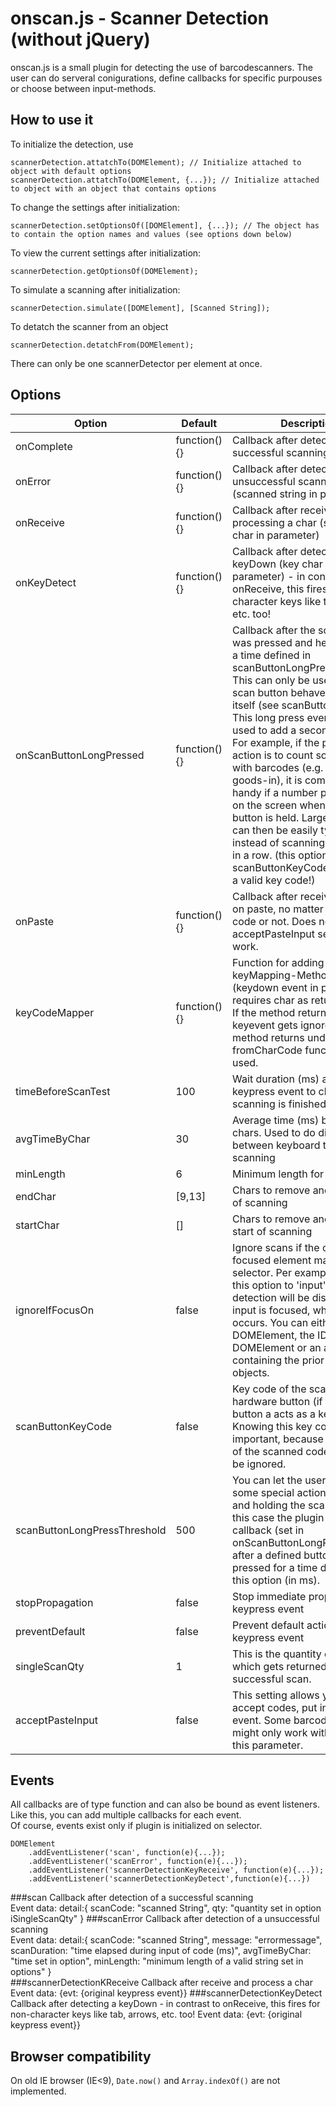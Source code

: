 onscan.js - Scanner Detection (without jQuery)
==============================================

onscan.js is a small plugin for detecting the use of barcodescanners. The user can do serveral conigurations, define callbacks for specific purpouses or choose between input-methods.

How to use it
-------------
To initialize the detection, use
	
	scannerDetection.attatchTo(DOMElement); // Initialize attached to object with default options
    scannerDetection.attatchTo(DOMElement, {...}); // Initialize attached to object with an object that contains options
	
To change the settings after initialization:
	
	scannerDetection.setOptionsOf([DOMElement], {...}); // The object has to contain the option names and values (see options down below)

To view the current settings after initialization:

	scannerDetection.getOptionsOf(DOMElement);

To simulate a scanning after initialization:

	scannerDetection.simulate([DOMElement], [Scanned String]);

To detatch the scanner from an object

	scannerDetection.detatchFrom(DOMElement);


There can only be one scannerDetector per element at once.

Options
-------

| Option          				| Default           | Description 																																																																																																																																																						|
| ----------------------------- | ----------------- | --------------------------------------------------------------------------------------------------------------------------------------------------------------------------------------------------------------------------------------------------------------------------------------------------------------------------------------------------------------------------------------------------------------------------------------------------------------------------------------------------------------------------------------------------------------------------------------------------------------------------------- |
| onComplete					| function(){}		| Callback after detection of a successful scanning																																																																																																																																													|
| onError						| function(){}		| Callback after detection of a unsuccessful scanning (scanned string in parameter)																																																																																																																																					|
| onReceive						| function(){}		| Callback after receiving and processing a char (scanned char in parameter)																																																																																																																																						|
| onKeyDetect					| function(){}		| Callback after detecting a keyDown (key char in parameter) - in contrast to onReceive, this fires for non-character keys like tab, arrows, etc. too!																																																																																																																				|
| onScanButtonLongPressed		| function(){}		| Callback after the scan button was pressed and held down for a time defined in scanButtonLongPressThreshold. This can only be used if the scan button behaves as a key itself (see scanButtonKeyCode). This long press event can be used to add a secondary action. For example, if the primary action is to count some items with barcodes (e.g. products at goods-in), it is comes very handy if a number pad pops up on the screen when the scan button is held. Large number can then be easily typed it instead of scanning fifty times in a row. (this option requires scanButtonKeyCode to be set to a valid key code!)	|
| onPaste						| function(){}		| Callback after receiving a value on paste, no matter if it is a valid code or not. Does need acceptPasteInput set on true to work.																																																																																																																								|
| keyCodeMapper					| function(){}		| Function for adding own keyMapping-Methods (keydown event in parameter, requires char as return-value). If the method returns null, keyevent gets ignored. If the method returns undefined the js fromCharCode function gets used.																																																																																																|
| timeBeforeScanTest			| 100 				| Wait duration (ms) after keypress event to check if scanning is finished																																																																																																																																							|
| avgTimeByChar					| 30				| Average time (ms) between 2 chars. Used to do difference between keyboard typing and scanning																																																																																																																																		|
| minLength						| 6					| Minimum length for a scanning																																																																																																																																																		|
| endChar						| [9,13]			| Chars to remove and means end of scanning																																																																																																																																															|
| startChar						| []				| Chars to remove and means start of scanning																																																																																																																																														|
| ignoreIfFocusOn				| false  			| Ignore scans if the currently focused element matches this selector. Per example, if you set this option to 'input', scanner detection will be disable if an input is focused, when the scan occurs. You can either pass an DOMElement, the ID of an DOMElement or an array, containing the prior named objects.																																																																													|
| scanButtonKeyCode				| false				| Key code of the scanner hardware button (if the scanner button a acts as a key itself). Knowing this key code is important, because it is not part of the scanned code and must be ignored.																																																																																																										|
| scanButtonLongPressThreshold	| 500				| You can let the user perform some special action by pressing and holding the scan button. In this case the plugin will fire an callback (set in onScanButtonLongPressed), after a defined button was pressed for a time defined in this option (in ms).																																																																																											|
| stopPropagation				| false				| Stop immediate propagation on keypress event																																																																																																																																														|
| preventDefault				| false				| Prevent default action on keypress event																																																																																																																																															|
| singleScanQty					| 1					| This is the quantity of items which gets returned on a single successful scan. 																																																																																																																																					|
| acceptPasteInput				| false				| This setting allows you to accept codes, put in via paste event. Some barcodescanners might only work with the use this parameter.																																																																																																																								|


Events
------
All callbacks are of type function and can also be bound as event listeners.  
Like this, you can add multiple callbacks for each event.  
Of course, events exist only if plugin is initialized on selector.

    DOMElement
        .addEventListener('scan', function(e){...});
        .addEventListener('scanError', function(e){...});
		.addEventListener('scannerDetectionKeyReceive', function(e){...});
        .addEventListener('scannerDetectionKeyDetect',function(e){...})

###scan
Callback after detection of a successful scanning  
Event data: detail:{
	scanCode: "scanned String",
	qty: "quantity set in option iSingleScanQty"
} 
###scanError
Callback after detection of a unsuccessful scanning  
Event data: detail:{
	scanCode: "scanned String",
	message: "errormessage",
	scanDuration: "time elapsed during input of code (ms)",
	avgTimeByChar: "time set in option",
	minLength: "minimum length of a valid string set in options"
}  
###scannerDetectionKReceive
Callback after receive and process a char  
Event data: {evt: {original keypress event}}
###scannerDetectionKeyDetect
Callback after detecting a keyDown - in contrast to onReceive, this fires for non-character keys like tab, arrows, etc. too!
Event data: {evt: {original keypress event}}

Browser compatibility
---------------------
On old IE browser (IE<9), `Date.now()` and `Array.indexOf()` are not implemented.  

